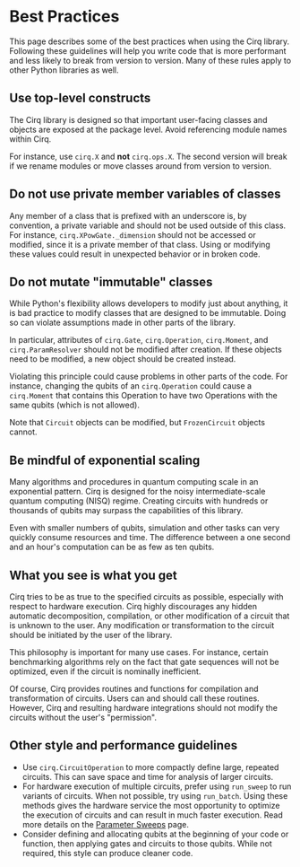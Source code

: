 # Best Practices

This page describes some of the best practices when using the Cirq library.
Following these guidelines will help you write code that is more performant and
less likely to break from version to version.  Many of these rules apply to
other Python libraries as well.

## Use top-level constructs

The Cirq library is designed so that important user-facing classes and objects
are exposed at the package level.  Avoid referencing module names within Cirq.

For instance, use `cirq.X` and **not** `cirq.ops.X`.  The second version will
break if we rename modules or move classes around from version to version.

## Do not use private member variables of classes

Any member of a class that is prefixed with an underscore is, by convention, a
private variable and should not be used outside of this class.  For instance,
`cirq.XPowGate._dimension` should not be accessed or modified, since it is a
private member of that class.  Using or modifying these values could result in
unexpected behavior or in broken code.

## Do not mutate "immutable" classes

While Python's flexibility allows developers to modify just about anything, it
is bad practice to modify classes that are designed to be immutable.  Doing so
can violate assumptions made in other parts of the library.

In particular, attributes of `cirq.Gate`, `cirq.Operation`, `cirq.Moment`, and
`cirq.ParamResolver` should not be modified after creation.  If these objects
need to be modified, a new object should be created instead.

Violating this principle could cause problems in other parts of the code.  For
instance, changing the qubits of an `cirq.Operation` could cause a `cirq.Moment`
that contains this Operation to have two Operations with the same qubits (which
is not allowed).

Note that `Circuit` objects can be modified, but `FrozenCircuit` objects cannot.

## Be mindful of exponential scaling

Many algorithms and procedures in quantum computing scale in an exponential
pattern.  Cirq is designed for the noisy intermediate-scale quantum computing
(NISQ) regime.  Creating circuits with hundreds or thousands of qubits may
surpass the capabilities of this library.

Even with smaller numbers of qubits, simulation and other tasks can very quickly
consume resources and time.  The difference between a one second and an hour's
computation can be as few as ten qubits.

## What you see is what you get

Cirq tries to be as true to the specified circuits as possible, especially with
respect to hardware execution.  Cirq highly discourages any hidden automatic
decomposition, compilation, or other modification of a circuit that is unknown
to the user.  Any modification or transformation to the circuit should be
initiated by the user of the library.

This philosophy is important for many use cases.  For instance, certain
benchmarking algorithms rely on the fact that gate sequences will not be optimized,
even if the circuit is nominally inefficient.

Of course, Cirq provides routines and functions for compilation and
transformation of circuits.  Users can and should call these routines.  However,
Cirq and resulting hardware integrations should not modify the circuits without
the user's "permission".

## Other style and performance guidelines

*   Use `cirq.CircuitOperation` to more compactly define large, repeated
    circuits.  This can save space and time for analysis of larger circuits.
*   For hardware execution of multiple circuits, prefer using `run_sweep`  to
    run variants of circuits.  When not possible, try using `run_batch`.  Using
    these methods gives the hardware service the most opportunity to optimize
    the execution of circuits and can result in much faster execution.
    Read more details on the [Parameter Sweeps](../simulate/params.ipynb) page.
*   Consider defining and allocating qubits at the beginning of your code or
    function, then applying gates and circuits to those qubits.  While not
    required, this style can produce cleaner code.
